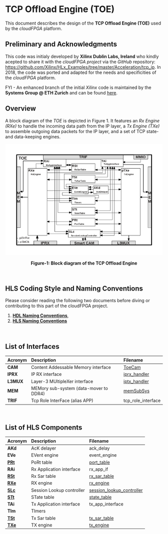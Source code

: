 # TCP Offload Engine (TOE)
This document describes the design of the **TCP Offload Engine (TOE)** used by the *cloudFPGA* platform.

## Preliminary and Acknowledgments
This code was initialy developed by **Xilinx Dublin Labs, Ireland** who kindly acepted to share it with the *cloudFPGA project* via the *GitHub* repository: https://github.com/Xilinx/HLx_Examples/tree/master/Acceleration/tcp_ip. In 2018, the code was ported and adapted for the needs and specificities of the *cloudFPGA* platform.

FYI - An enhanced branch of the initial *Xilinx* code is maintained by the **Systems Group @ ETH Zurich** and can be found [here](https://github.com/fpgasystems/fpga-network-stack).    

## Overview
A block diagram of the *TOE* is depicted in Figure 1. It features an *Rx Engine (RXe)* to handle the incoming data path from the IP layer, a *Tx Engine (TXe)* to assemble outgoing data packets for the IP layer, and a set of TCP state- and data-keeping engines.


![Block diagram of the TOE](./images/Fig-TOE-Structure.bmp#center)
<p align="center"><b>Figure-1: Block diagram of the TCP Offload Engine</b></p>
<br>

## HLS Coding Style and Naming Conventions
Please consider reading the following two documents before diving or contributing to this part of the cloudFPGA project.
  1) [**HDL Naming Conventions**](../hdl-naming-conventions.md), 
  2) [**HLS Naming Conventions**](./hls-naming-conventions.md)
<br>

## List of Interfaces

| Acronym         | Description                                           | Filename
|:----------------|:------------------------------------------------------|:--------------
| **CAM**         | Content Addessable Memory interface                   | [ToeCam](../../SRA/LIB/SHELL/LIB/hdl/nts/ToeCam/ToeCam.v)
| **IPRX**        | IP RX interface                                       | [iprx_handler](../../SRA/LIB/SHELL/LIB/hls/iprx_handler/src/iprx_handler.cpp)
| **L3MUX**       | Layer-3 MUltipleXer interface                         | [iptx_handler](../../SRA/LIB/SHELL/LIB/hls/iptx_handler/src/iptx_handler.cpp)
| **MEM**         | MEMory sub-system (data-mover to DDR4)                | [memSubSys](../../SRA/LIB/SHELL/LIB/hdl/mem/memSubSys.v)
| **TRIF**        | Tcp Role InterFace (alias APP)                        | tcp_role_interface

<br>

## List of HLS Components

| Acronym                   | Description                | Filename
|:--------------------------|:---------------------------|:--------------
| **AKd**                   | AcK delayer                | ack_delay
| **EVe**                   | EVent engine               | event_engine
| **[PRt](./PRt.md)**       | PoRt table                 | [port_table](../../SRA/LIB/SHELL/LIB/hls/toe/src/port_table/port_table.cpp)
| **RAi**                   | Rx Application interface   | rx_app_if
| **[RSt](./RSt.md)**       | Rx Sar table               | [rx_sar_table](../../SRA/LIB/SHELL/LIB/hls/toe/src/rx_sar_table/rx_sar_table.cpp)
| **[RXe](./RXe.md)**       | RX engine                  | [rx_engine](../../SRA/LIB/SHELL/LIB/hls/toe/src/rx_engine/src/rx_engine.cpp)
| **[SLc](./SLc.md)**       | Session Lookup controller  | [session_lookup_controller](../../SRA/LIB/SHELL/LIB/hls/toe/src/session_lookup_controller/session_lookup_controller.cpp)
| **[STt](./STt.md)**       | STate table                | [state_table](../../SRA/LIB/SHELL/LIB/hls/toe/src/state_table/state_table.cpp)
| **TAi**                   | Tx Application interface   | tx_app_interface
| **TIm**                   | TImers                     | 
| **[TSt](./TSt.md)**       | Tx Sar table               | [tx_sar_table](../../SRA/LIB/SHELL/LIB/hls/toe/src/tx_sar_table/tx_sar_table.cpp)
| **[TXe](./TXe.md)**       | TX engine                  | [tx_engine](../../SRA/LIB/SHELL/LIB/hls/toe/src/tx_engine/src/tx_engine.cpp)







